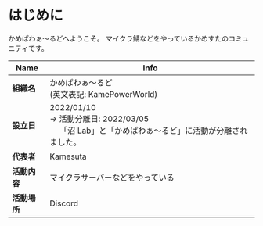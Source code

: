 # はじめに

かめぱわぁ～るどへようこそ。
マイクラ鯖などをやっているかめすたのコミュニティです。

| Name | Info |
|-|-|
|**組織名**|かめぱわぁ～るど<br />(英文表記: KamePowerWorld)|
|**設立日**|2022/01/10<br />→ 活動分離日: 2022/03/05<br />　 「沼 Lab」と「かめぱわぁ～るど」に活動が分離されました。|
|**代表者**|Kamesuta|
|**活動内容**|マイクラサーバーなどをやっている|
|**活動場所**|Discord|
